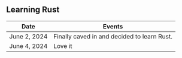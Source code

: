 ## Learning Rust

| Date         | Events                                      |
| ------------ | ------------------------------------------- |
| June 2, 2024 | Finally caved in and decided to learn Rust. |
| June 4, 2024 | Love it                                     |
